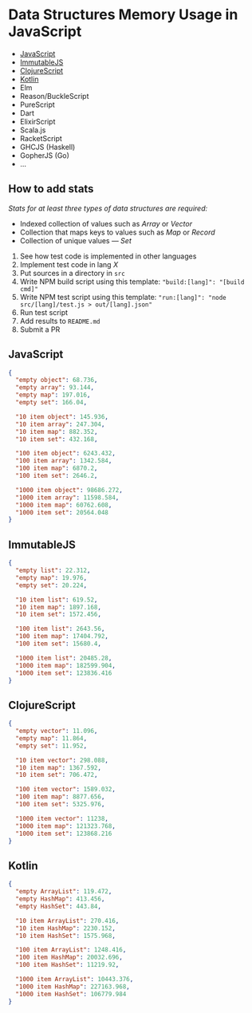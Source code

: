 # Data Structures Memory Usage in JavaScript

- [JavaScript](#javascript)
- [ImmutableJS](#immutablejs)
- [ClojureScript](#clojurescript)
- [Kotlin](#kotlin)
- Elm
- Reason/BuckleScript
- PureScript
- Dart
- ElixirScript
- Scala.js
- RacketScript
- GHCJS (Haskell)
- GopherJS (Go)
- ...

## How to add stats

_Stats for at least three types of data structures are required:_
- Indexed collection of values such as _Array_ or _Vector_
- Collection that maps keys to values such as _Map_ or _Record_
- Collection of unique values — _Set_


1. See how test code is implemented in other languages
2. Implement test code in lang _X_
3. Put sources in a directory in `src`
4. Write NPM build script using this template: `"build:[lang]": "[build cmd]"`
5. Write NPM test script using this template: `"run:[lang]": "node src/[lang]/test.js > out/[lang].json"`
6. Run test script
7. Add results to `README.md`
8. Submit a PR

## JavaScript
```json
{
  "empty object": 68.736,
  "empty array": 93.144,
  "empty map": 197.016,
  "empty set": 166.04,

  "10 item object": 145.936,
  "10 item array": 247.304,
  "10 item map": 882.352,
  "10 item set": 432.168,

  "100 item object": 6243.432,
  "100 item array": 1342.584,
  "100 item map": 6870.2,
  "100 item set": 2646.2,

  "1000 item object": 98686.272,
  "1000 item array": 11598.584,
  "1000 item map": 60762.608,
  "1000 item set": 20564.048
}
```

## ImmutableJS
```json
{
  "empty list": 22.312,
  "empty map": 19.976,
  "empty set": 20.224,

  "10 item list": 619.52,
  "10 item map": 1897.168,
  "10 item set": 1572.456,

  "100 item list": 2643.56,
  "100 item map": 17404.792,
  "100 item set": 15680.4,

  "1000 item list": 20485.28,
  "1000 item map": 182599.904,
  "1000 item set": 123836.416
}
```

## ClojureScript
```json
{
  "empty vector": 11.096,
  "empty map": 11.864,
  "empty set": 11.952,

  "10 item vector": 298.088,
  "10 item map": 1367.592,
  "10 item set": 706.472,

  "100 item vector": 1589.032,
  "100 item map": 8877.656,
  "100 item set": 5325.976,

  "1000 item vector": 11238,
  "1000 item map": 121323.768,
  "1000 item set": 123868.216
}
```

## Kotlin
```json
{
  "empty ArrayList": 119.472,
  "empty HashMap": 413.456,
  "empty HashSet": 443.84,

  "10 item ArrayList": 270.416,
  "10 item HashMap": 2230.152,
  "10 item HashSet": 1575.968,

  "100 item ArrayList": 1248.416,
  "100 item HashMap": 20032.696,
  "100 item HashSet": 11219.92,

  "1000 item ArrayList": 10443.376,
  "1000 item HashMap": 227163.968,
  "1000 item HashSet": 106779.984
}
```
